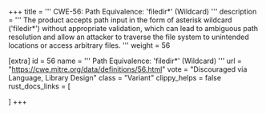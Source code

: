 +++
title = '''
CWE-56: Path Equivalence: 'filedir*' (Wildcard)
'''
description	= '''
The product accepts path input in the form of asterisk wildcard ('filedir*') without appropriate validation, which can lead to ambiguous path resolution and allow an attacker to traverse the file system to unintended locations or access arbitrary files.
'''
weight = 56

[extra]
id = 56
name = '''
Path Equivalence: 'filedir*' (Wildcard)
'''
url = "https://cwe.mitre.org/data/definitions/56.html"
vote = "Discouraged via Language, Library Design"
class = "Variant"
clippy_helps = false
rust_docs_links = [

]
+++
